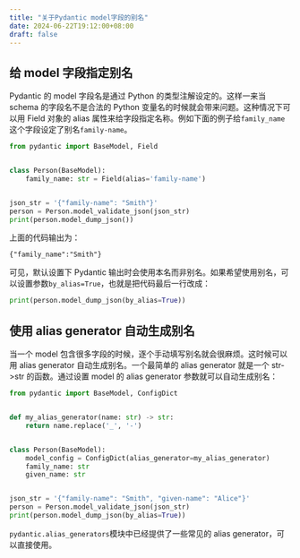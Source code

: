 ```yaml
---
title: "关于Pydantic model字段的别名"
date: 2024-06-22T19:12:00+08:00
draft: false
---
```


## 给 model 字段指定别名

Pydantic 的 model 字段名是通过 Python 的类型注解设定的。这样一来当 schema 的字段名不是合法的 Python 变量名的时候就会带来问题。这种情况下可以用 Field 对象的 alias 属性来给字段指定名称。例如下面的例子给`family_name`这个字段设定了别名`family-name`。

```python
from pydantic import BaseModel, Field


class Person(BaseModel):
    family_name: str = Field(alias='family-name')


json_str = '{"family-name": "Smith"}'
person = Person.model_validate_json(json_str)
print(person.model_dump_json())
```

上面的代码输出为：

```
{"family_name":"Smith"}
```

可见，默认设置下 Pydantic 输出时会使用本名而非别名。如果希望使用别名，可以设置参数`by_alias=True`，也就是把代码最后一行改成：

```python
print(person.model_dump_json(by_alias=True))
```

## 使用 alias generator 自动生成别名

当一个 model 包含很多字段的时候，逐个手动填写别名就会很麻烦。这时候可以用 alias generator 自动生成别名。一个最简单的 alias generator 就是一个 str->str 的函数。通过设置 model 的 alias generator 参数就可以自动生成别名：

```python
from pydantic import BaseModel, ConfigDict


def my_alias_generator(name: str) -> str:
    return name.replace('_', '-')


class Person(BaseModel):
    model_config = ConfigDict(alias_generator=my_alias_generator)
    family_name: str
    given_name: str


json_str = '{"family-name": "Smith", "given-name": "Alice"}'
person = Person.model_validate_json(json_str)
print(person.model_dump_json(by_alias=True))
```

`pydantic.alias_generators`模块中已经提供了一些常见的 alias generator，可以直接使用。
